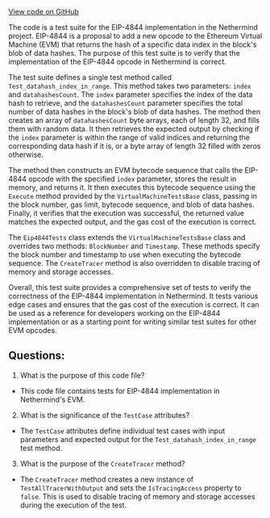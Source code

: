 [View code on GitHub](https://github.com/NethermindEth/nethermind/src/Nethermind/Nethermind.Evm.Test/Eip4844Tests.cs)

The code is a test suite for the EIP-4844 implementation in the Nethermind project. EIP-4844 is a proposal to add a new opcode to the Ethereum Virtual Machine (EVM) that returns the hash of a specific data index in the block's blob of data hashes. The purpose of this test suite is to verify that the implementation of the EIP-4844 opcode in Nethermind is correct.

The test suite defines a single test method called `Test_datahash_index_in_range`. This method takes two parameters: `index` and `datahashesCount`. The `index` parameter specifies the index of the data hash to retrieve, and the `datahashesCount` parameter specifies the total number of data hashes in the block's blob of data hashes. The method then creates an array of `datahashesCount` byte arrays, each of length 32, and fills them with random data. It then retrieves the expected output by checking if the `index` parameter is within the range of valid indices and returning the corresponding data hash if it is, or a byte array of length 32 filled with zeros otherwise.

The method then constructs an EVM bytecode sequence that calls the EIP-4844 opcode with the specified `index` parameter, stores the result in memory, and returns it. It then executes this bytecode sequence using the `Execute` method provided by the `VirtualMachineTestsBase` class, passing in the block number, gas limit, bytecode sequence, and blob of data hashes. Finally, it verifies that the execution was successful, the returned value matches the expected output, and the gas cost of the execution is correct.

The `Eip4844Tests` class extends the `VirtualMachineTestsBase` class and overrides two methods: `BlockNumber` and `Timestamp`. These methods specify the block number and timestamp to use when executing the bytecode sequence. The `CreateTracer` method is also overridden to disable tracing of memory and storage accesses.

Overall, this test suite provides a comprehensive set of tests to verify the correctness of the EIP-4844 implementation in Nethermind. It tests various edge cases and ensures that the gas cost of the execution is correct. It can be used as a reference for developers working on the EIP-4844 implementation or as a starting point for writing similar test suites for other EVM opcodes.
## Questions: 
 1. What is the purpose of this code file?
- This code file contains tests for EIP-4844 implementation in Nethermind's EVM.

2. What is the significance of the `TestCase` attributes?
- The `TestCase` attributes define individual test cases with input parameters and expected output for the `Test_datahash_index_in_range` test method.

3. What is the purpose of the `CreateTracer` method?
- The `CreateTracer` method creates a new instance of `TestAllTracerWithOutput` and sets the `IsTracingAccess` property to `false`. This is used to disable tracing of memory and storage accesses during the execution of the test.